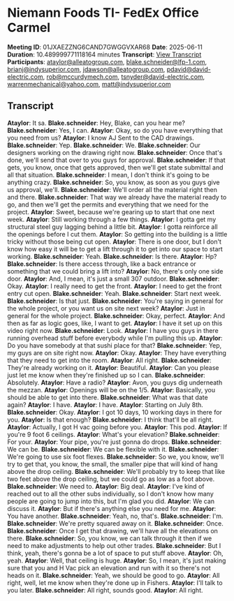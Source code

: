 # Niemann Foods TI- FedEx Office Carmel
**Meeting ID**: 01JXAEZZNG6CAND7GWGGVXAR68
**Date**: 2025-06-11
**Duration**: 10.489999771118164 minutes
**Transcript**: [View Transcript](https://app.fireflies.ai/view/01JXAEZZNG6CAND7GWGGVXAR68)
**Participants**: ataylor@alleatogroup.com, blake.schneider@lfp-1.com, brianj@indysuperior.com, jdawson@alleatogroup.com, pdavid@david-electric.com, rob@mccurdymech.com, tsnyder@david-electric.com, warrenmechanical@yahoo.com, matt@indysuperior.com

## Transcript
**Ataylor**: It sa.
**Blake.schneider**: Hey, Blake, can you hear me?
**Blake.schneider**: Yes, I can.
**Ataylor**: Okay, so do you have everything that you need from us?
**Ataylor**: I know AJ Sent to the CAD drawings.
**Blake.schneider**: Yep.
**Blake.schneider**: We.
**Blake.schneider**: Our designers working on the drawing right now.
**Blake.schneider**: Once that's done, we'll send that over to you guys for approval.
**Blake.schneider**: If that gets, you know, once that gets approved, then we'll get state submittal and all that situation.
**Blake.schneider**: I mean, I don't think it's going to be anything crazy.
**Blake.schneider**: So, you know, as soon as you guys give us approval, we'll.
**Blake.schneider**: We'll order all the material right then and there.
**Blake.schneider**: That way we already have the material ready to go, and then we'll get the permits and everything that we need for the project.
**Ataylor**: Sweet, because we're gearing up to start that one next week.
**Ataylor**: Still working through a few things.
**Ataylor**: I gotta get my structural steel guy lagging behind a little bit.
**Ataylor**: I gotta reinforce all the openings before I cut them.
**Ataylor**: So getting into the building is a little tricky without those being cut open.
**Ataylor**: There is one door, but I don't know how easy it will be to get a lift through it to get into our space to start working.
**Blake.schneider**: Yeah.
**Blake.schneider**: Is there.
**Ataylor**: Hp?
**Blake.schneider**: Is there access through, like a back entrance or something that we could bring a lift into?
**Ataylor**: No, there's only one side door.
**Ataylor**: And, I mean, it's just a small 307 outdoor.
**Blake.schneider**: Okay.
**Ataylor**: I really need to get the front.
**Ataylor**: I need to get the front entry cut open.
**Blake.schneider**: Yeah.
**Blake.schneider**: Start next week.
**Blake.schneider**: Is that just.
**Blake.schneider**: You're saying in general for the whole project, or you want us on site next week?
**Ataylor**: Just in general for the whole project.
**Blake.schneider**: Okay, perfect.
**Ataylor**: And then as far as logic goes, like, I want to get.
**Ataylor**: I have it set up on this video right now.
**Blake.schneider**: Look.
**Ataylor**: I have you guys in there running overhead stuff before everybody while I'm pulling this up.
**Ataylor**: Do you have somebody at that sushi place for that?
**Blake.schneider**: Yep, my guys are on site right now.
**Ataylor**: Okay.
**Ataylor**: They have everything that they need to get into the room.
**Ataylor**: All right.
**Blake.schneider**: They're already working on it.
**Ataylor**: Beautiful.
**Ataylor**: Can you please just let me know when they're finished up so I can.
**Blake.schneider**: Absolutely.
**Ataylor**: Have a radio?
**Ataylor**: Avon, you guys dig underneath the mezzan.
**Ataylor**: Openings will be on the 1/5.
**Ataylor**: Basically, you should be able to get into there.
**Blake.schneider**: What was that date again?
**Ataylor**: I have.
**Ataylor**: I have.
**Ataylor**: Starting on July 8th.
**Blake.schneider**: Okay.
**Ataylor**: I got 10 days, 10 working days in there for you.
**Ataylor**: Is that enough?
**Blake.schneider**: I think that'll be all right.
**Ataylor**: Actually, I got H vac going before you.
**Ataylor**: This pod.
**Ataylor**: If you're 9 foot 6 ceilings.
**Ataylor**: What's your elevation?
**Blake.schneider**: For your.
**Ataylor**: Your pipe, you're just gonna do drops.
**Blake.schneider**: We can be.
**Blake.schneider**: We can be flexible with it.
**Blake.schneider**: We're going to use six foot flexes.
**Blake.schneider**: So we, you know, we'll try to get that, you know, the small, the smaller pipe that will kind of hang above the drop ceiling.
**Blake.schneider**: We'll probably try to keep that like two feet above the drop ceiling, but we could go as low as a foot above.
**Blake.schneider**: We need to.
**Ataylor**: Big deal.
**Ataylor**: I've kind of reached out to all the other subs individually, so I don't know how many people are going to jump into this, but I'm glad you did.
**Ataylor**: We can discuss it.
**Ataylor**: But if there's anything else you need for me.
**Ataylor**: You have another.
**Blake.schneider**: Yeah, no, that's.
**Blake.schneider**: I'm.
**Blake.schneider**: We're pretty squared away on it.
**Blake.schneider**: Once.
**Blake.schneider**: Once I get that drawing, we'll have all the elevations on there.
**Blake.schneider**: So, you know, we can talk through it then if we need to make adjustments to help out other trades.
**Blake.schneider**: But I think, yeah, there's gonna be a lot of space to put stuff above.
**Ataylor**: Oh, yeah.
**Ataylor**: Well, that ceiling is huge.
**Ataylor**: So, I mean, it's just making sure that you and H Vac pick an elevation and run with it so there's not heads on it.
**Blake.schneider**: Yeah, we should be good to go.
**Ataylor**: All right, well, let me know when they're done up in Fishers.
**Ataylor**: I'll talk to you later.
**Blake.schneider**: All right, sounds good.
**Ataylor**: All right.